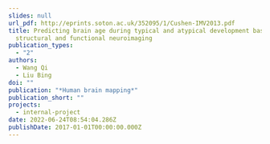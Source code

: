 ```yaml
---
slides: null
url_pdf: http://eprints.soton.ac.uk/352095/1/Cushen-IMV2013.pdf
title: Predicting brain age during typical and atypical development based on
  structural and functional neuroimaging
publication_types:
  - "2"
authors:
  - Wang Qi
  - Liu Bing
doi: ""
publication: "*Human brain mapping*"
publication_short: ""
projects:
  - internal-project
date: 2022-06-24T08:54:04.286Z
publishDate: 2017-01-01T00:00:00.000Z
---
```




